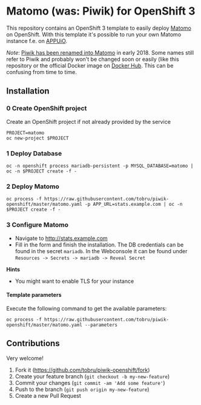 # Matomo (was: Piwik) for OpenShift 3

This repository contains an OpenShift 3 template to easily deploy [Matomo](https://matomo.org/)
on OpenShift. With this template it's possible to run your own Matomo
instance f.e. on [APPUiO](https://appuio.ch/).

*Note*: [Piwik has been renamed into Matomo](https://matomo.org/blog/2018/01/piwik-is-now-matomo/)
in early 2018. Some names still refer to Piwik and probably won't be changed
soon or easily (like this repository or the official Docker image on
[Docker Hub](https://hub.docker.com/_/piwik/). This can be confusing from
time to time.

## Installation

### 0 Create OpenShift project

Create an OpenShift project if not already provided by the service

```
PROJECT=matomo
oc new-project $PROJECT
```

### 1 Deploy Database

```
oc -n openshift process mariadb-persistent -p MYSQL_DATABASE=matomo | oc -n $PROJECT create -f -
```

### 2 Deploy Matomo

```
oc process -f https://raw.githubusercontent.com/tobru/piwik-openshift/master/matomo.yaml -p APP_URL=stats.example.com | oc -n $PROJECT create -f -
```

### 3 Configure Matomo

* Navigate to http://stats.example.com
* Fill in the form and finish the installation. The DB credentials can be 
  found in the secret `mariadb`. In the Webconsole it can be found under
  `Resources -> Secrets -> mariadb -> Reveal Secret`

**Hints**

* You might want to enable TLS for your instance

#### Template parameters

Execute the following command to get the available parameters:

```
oc process -f https://raw.githubusercontent.com/tobru/piwik-openshift/master/matomo.yaml --parameters
```

## Contributions

Very welcome!

1. Fork it (https://github.com/tobru/piwik-openshift/fork)
2. Create your feature branch (`git checkout -b my-new-feature`)
3. Commit your changes (`git commit -am 'Add some feature'`)
4. Push to the branch (`git push origin my-new-feature`)
5. Create a new Pull Request
